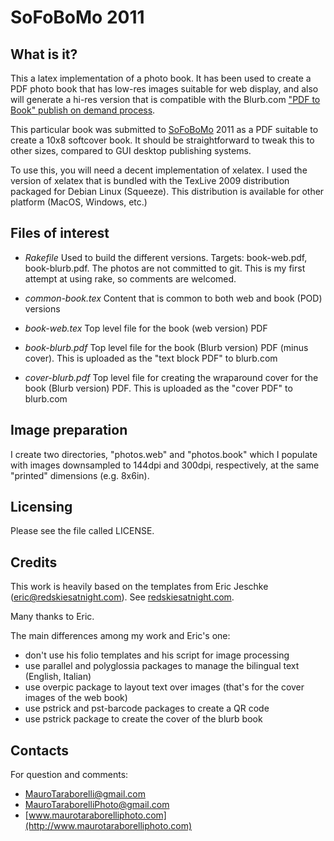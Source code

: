 SoFoBoMo 2011
=============

What is it?
-----------
This a latex implementation of a photo book. It has been used to create a PDF photo book that has low-res images suitable for web display, and also will generate a hi-res version that is compatible with the Blurb.com ["PDF to Book" publish on demand process](http://www.blurb.com/make/pdf\_to\_book).

This particular book was submitted to [SoFoBoMo](http://sofobomo.org) 2011 as a PDF suitable to create a 10x8 softcover book. It should be straightforward to tweak this to other sizes, compared to GUI desktop publishing systems.

To use this, you will need a decent implementation of xelatex.  I used the version of xelatex that is bundled with the TexLive 2009 distribution packaged for Debian Linux (Squeeze).
This distribution is available for other platform (MacOS, Windows, etc.)

Files of interest
-----------------

- _Rakefile_
  Used to build the different versions. Targets: book-web.pdf, book-blurb.pdf. The photos are not committed to git.
  This is my first attempt at using rake, so comments are welcomed.

- _common-book.tex_
  Content that is common to both web and book (POD) versions

- _book-web.tex_
  Top level file for the book (web version) PDF

- _book-blurb.pdf_
  Top level file for the book (Blurb version) PDF (minus cover).  This
  is uploaded as the "text block PDF" to blurb.com

- _cover-blurb.pdf_
  Top level file for creating the wraparound cover for the book (Blurb
  version) PDF. This is uploaded as the "cover PDF" to blurb.com

Image preparation
-----------------
I create two directories, "photos.web" and "photos.book" which I
populate with images downsampled to 144dpi and 300dpi, respectively, at
the same "printed" dimensions (e.g. 8x6in).

Licensing
---------
Please see the file called LICENSE.

Credits
-------
This work is heavily based on the templates from Eric Jeschke (eric@redskiesatnight.com). See [redskiesatnight.com](http://redskiesatnight.com/books/pod/latex).

Many thanks to Eric.

The main differences among my work and Eric's one:

- don't use his folio templates and his script for image processing
- use parallel and polyglossia packages to manage the bilingual text (English, Italian)
- use overpic package to layout text over images (that's for the cover images of the web book)
- use pstrick and pst-barcode packages to create a QR code
- use pstrick package to create the cover of the blurb book

Contacts
--------
For question and comments:

- [MauroTaraborelli@gmail.com](mailto:MauroTaraborelli@gmail.com)
- [MauroTaraborelliPhoto@gmail.com](mailto:MauroTaraborelliPhoto@gmail.com)
- [www.maurotaraborelliphoto.com](http://www.maurotaraborelliphoto.com)
